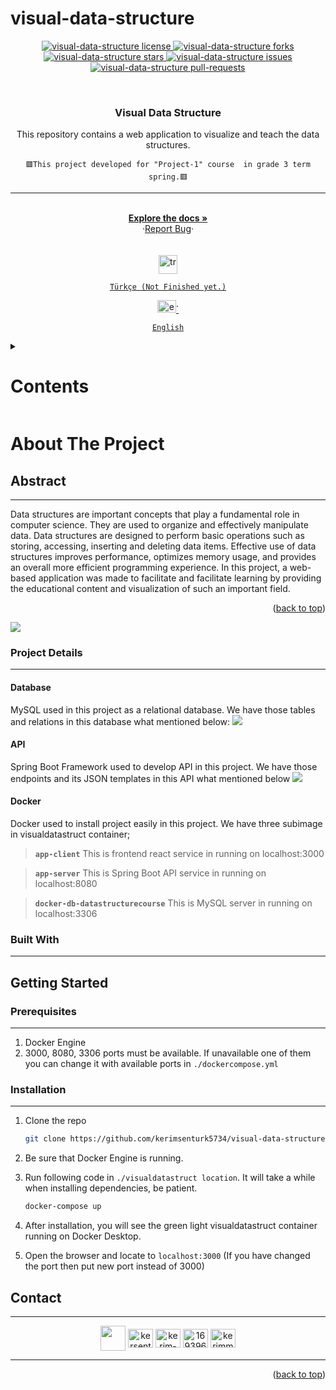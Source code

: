 # visual-data-structure

<div id="top"></div>

<p align="center">
<a href="https://github.com/kerimsenturk5734/visual-data-structure/blob/master/LICENSE.md" target="blank">
<img src="https://img.shields.io/github/license/kerimsenturk5734/visual-data-structure? style=flat-square" alt="visual-data-structure license" />
</a>
<a href="https://github.com/kerimsenturk5734/visual-data-structure/fork" target="blank">
<img src="https://img.shields.io/github/forks/kerimsenturk5734/visual-data-structure?style=flat-square" alt="visual-data-structure forks"/>
</a>
<a href="https://github.com/kerimsenturk5734/visual-data-structure/stargazers" target="blank">
<img src="https://img.shields.io/github/stars/kerimsenturk5734/visual-data-structure?style=flat-square" alt="visual-data-structure stars"/>
</a>
<a href="https://github.com/kerimsenturk5734/visual-data-structure/issues" target="blank">
<img src="https://img.shields.io/github/issues/kerimsenturk5734/visual-data-structure?style=flat-square" alt="visual-data-structure issues"/>
</a>
<a href="https://github.com/kerimsenturk5734/visual-data-structure/pulls" target="blank">
<img src="https://img.shields.io/github/issues-pr/kerimsenturk5734/visual-data-structure?style=flat-square" alt="visual-data-structure pull-requests"/>
</a>
</p>


<!-- PROJECT LOGO -->
<br />
<div align="center">

<h3 align="center">Visual Data Structure</h3>

  <p align="center">
   

This repository contains a web application to visualize and teach the data structures.
<br/>

```🟥This project developed for "Project-1" course  in grade 3 term spring.🟥``` <br>

<hr>
<br />
<a href="https://github.com/kerimsenturk5734/visual-data-structure"><strong>Explore the docs »</strong></a>
<br/>
·<a href="https://github.com/kerimsenturk5734/visual-data-structure/issues">Report Bug</a>·
<br/>
<br/><br/>
<a href="https://github.com/kerimsenturk5734/visual-data-structure/blob/master/README-tr.md" target="_blank" rel="noreferrer">
<img src="https://emojigraph.org/media/twitter/flag-turkey_1f1f9-1f1f7.png" alt="tr" width="30" height="30"/>

```Türkçe (Not Finished yet.)``` 

</a>
<a href="https://github.com/kerimsenturk5734/visual-data-structure/blob/master/README.md" target="_blank" rel="noreferrer">
<img src="https://preview.redd.it/68cdrlhal0hz.png?auto=webp&s=a7e6c8f70065646b72d45fc6ba12c6bb9bf56923" alt="en" width="30" height="20"/>`

```English```

</a>
</div>

<!-- TABLE OF CONTENTS -->
<div align="left">
    <details>
      <summary><h1>Contents</h1></summary>
      <hr>
      <ol>
        <li>
          <a href="#about-the-project">About The Project</a>
          <ul>
            <li><a href="#abstract">Abstract</a></li>
            <li>
               <a href="#project-details">Project Details</a>
               <ul>
                  <li><a href="#database">Database</a></li>
                  <li><a href="#api">API</a></li>
                  <li><a href="#swagger">Frontend</a></li>
                  <li><a href="#react">Docker</a></li>
               </ul>
            </li>
            <li>
               <a href="#built-with">Built With</a> 
            </li>
          </ul>
        </li>
        <li>
          <a href="#getting-started">Getting Started</a>
          <ul>
            <li><a href="#prerequisites">Prerequisites</a></li>
            <li><a href="#installation">Installation</a></li>
          </ul>
        </li>
        <li><a href="#contact">Contact</a></li>
      </ol>
    </details>




<!-- ABOUT THE PROJECT -->
# About The Project


## Abstract
<hr>

Data structures are important concepts that play a fundamental role in computer science. They are used to organize and effectively manipulate data. Data structures are designed to perform basic operations such as storing, accessing, inserting and deleting data items.
Effective use of data structures improves performance, optimizes memory usage, and provides an overall more efficient programming experience.
In this project, a web-based application was made to facilitate and facilitate learning by providing the educational content and visualization of such an important field.
   
   <p align="right">(<a href="#top">back to top</a>)</p>

   <img src="./images/presantation.gif">

### Project Details 
<hr>

#### Database
   <p>
      MySQL used in this project as a relational database. We have those tables and relations in this database what mentioned below:
      <img src="./images/ERmodelEN.png">
   </p>
   

#### API
   <p>
      Spring Boot Framework used to develop API in this project. We have those endpoints and its JSON templates in this API what mentioned below
      <img src="./images/Endpoints.png">
   </p>

#### Docker
   <p>
      Docker used to install project easily in this project. We have three subimage in visualdatastruct container;
      <br>
   </p>

   >**```app-client```** This is frontend react service in running on localhost:3000<br> 
   
   >**```app-server```** This is Spring Boot API service in running on localhost:8080<br>
   
   >**```docker-db-datastructurecourse```** This is MySQL server in running on localhost:3306<br>

### Built With
<hr>

## Getting Started

### Prerequisites
<hr>

1. Docker Engine 
2. 3000, 8080, 3306 ports must be available. If unavailable one of them you can change it with available ports in ```./dockercompose.yml``` 

### Installation
<hr>

1. Clone the repo
   ```sh
   git clone https://github.com/kerimsenturk5734/visual-data-structure
   ```
2. Be sure that Docker Engine is running.

3. Run following code in ```./visualdatastruct location```. It will take a while when installing dependencies, be patient.
   ```sh
   docker-compose up
   ```

4. After installation, you will see the green light visualdatastruct container running on Docker Desktop.

5. Open the browser and locate to ```localhost:3000``` (If you have changed the port then put new port instead of 3000)




<!-- CONTACT -->
## Contact
<hr>

<p align="center">
   <a href="mailto: kerimsenturk2002@outlook.com" target="blank"><img align="center" src="https://cdn-icons-png.flaticon.com/512/9840/9840614.png" height="40" width="40" /></a>
   <a href="https://twitter.com/kersenturk57" target="blank"><img align="center" src="https://raw.githubusercontent.com/rahuldkjain/github-profile-readme-generator/master/src/images/icons/Social/twitter.svg" alt="kersenturk57" height="30" width="40" /></a>
   <a href="https://www.linkedin.com/in/kerim-%c5%9fent%c3%bcrk-784a3220a/" target="blank"><img align="center" src="https://raw.githubusercontent.com/rahuldkjain/github-profile-readme-generator/master/src/images/icons/Social/linked-in-alt.svg" alt="kerim-%c5%9fent%c3%bcrk-784a3220a" height="30" width="40" /></a>
   <a href="https://stackoverflow.com/users/16939669" target="blank"><img align="center" src="https://raw.githubusercontent.com/rahuldkjain/github-profile-readme-generator/master/src/images/icons/Social/stack-overflow.svg" alt="16939669" height="30" width="40" /></a>
   <a href="https://www.instagram.com/s1r_ker1m/" target="blank"><img align="center" src="https://raw.githubusercontent.com/rahuldkjain/github-profile-readme-generator/master/src/images/icons/Social/instagram.svg" alt="kerimm_sntrk" height="30" width="40" /></a>
</p>
<hr>
<p align="right">(<a href="#top">back to top</a>)</p>
